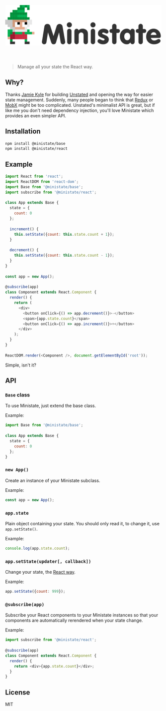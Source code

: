 <h1 align="center">
	<br>
  <br>
	<img src="branding/ministate-logo-v2-dark-mode-ok.svg" width="640" alt="Ministate">
	<br>
  <br>
</h1>

> Manage all your state the React way.

## Why?

Thanks [Jamie Kyle](https://github.com/jamiebuilds) for building [Unstated](https://unstated.io/) and opening the way for easier state management. Suddenly, many people began to think that [Redux](https://redux.js.org/) or [MobX](https://mobx.js.org/) might be too complicated. Unstated's minimalist API is great, but if like me you don't need dependency injection, you'll love Ministate which provides an even simpler API.

## Installation

```bash
npm install @ministate/base
npm install @ministate/react
```

## Example

```js
import React from 'react';
import ReactDOM from 'react-dom';
import Base from '@ministate/base';
import subscribe from '@ministate/react';

class App extends Base {
  state = {
    count: 0
  };

  increment() {
    this.setState({count: this.state.count + 1});
  }

  decrement() {
    this.setState({count: this.state.count - 1});
  }
}

const app = new App();

@subscribe(app)
class Component extends React.Component {
  render() {
    return (
      <div>
        <button onClick={() => app.decrement()}>-</button>
        <span>{app.state.count}</span>
        <button onClick={() => app.increment()}>+</button>
      </div>
    );
  }
}

ReactDOM.render(<Component />, document.getElementById('root'));
```

Simple, isn't it?

## API

### `Base` class

To use Ministate, just extend the base class.

Example:

```js
import Base from '@ministate/base';

class App extends Base {
  state = {
    count: 0
  };
}
```

### `new App()`

Create an instance of your Ministate subclass.

Example:

```js
const app = new App();
```

### `app.state`

Plain object containing your state. You should only read it, to change it, use `app.setState()`.

Example:

```js
console.log(app.state.count);
```

### `app.setState(updater[, callback])`

Change your state, the [React way](https://reactjs.org/docs/react-component.html#setstate).

Example:

```js
app.setState({count: 999});
```

### `@subscribe(app)`

Subscribe your React components to your Ministate instances so that your components are automatically rerendered when your state change.

Example:

```js
import subscribe from '@ministate/react';

@subscribe(app)
class Component extends React.Component {
  render() {
    return <div>{app.state.count}</div>;
  }
}
```

## License

MIT
